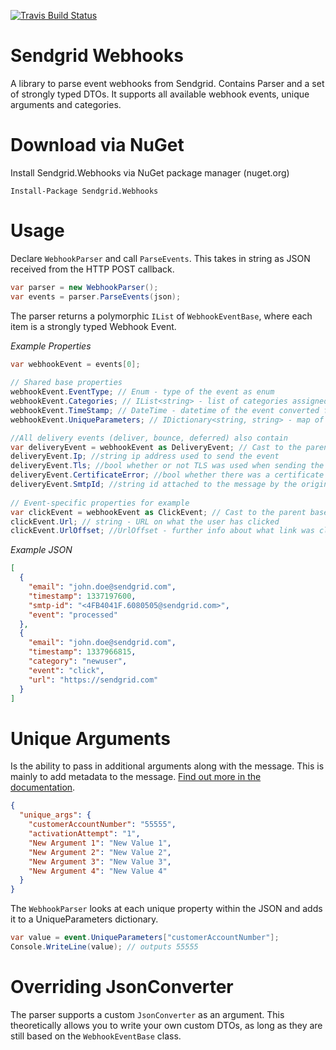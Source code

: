 [![Travis Build Status](https://api.travis-ci.org/mirajavora/sendgrid-webhooks.svg?branch=master)](https://travis-ci.org/mirajavora/sendgrid-webhooks)

# Sendgrid Webhooks
A library to parse event webhooks from Sendgrid. Contains Parser and a set of strongly typed DTOs. It supports all available webhook events, unique arguments and categories.

# Download via NuGet
Install Sendgrid.Webhooks via NuGet package manager (nuget.org)

	Install-Package Sendgrid.Webhooks

# Usage

Declare `WebhookParser` and call `ParseEvents`. This takes in string as JSON received from the HTTP POST callback.
```csharp
var parser = new WebhookParser();
var events = parser.ParseEvents(json);
```
The parser returns a polymorphic `IList` of `WebhookEventBase`, where each item is a strongly typed Webhook Event.

*Example Properties*
```csharp
var webhookEvent = events[0];
	
// Shared base properties
webhookEvent.EventType; // Enum - type of the event as enum
webhookEvent.Categories; // IList<string> - list of categories assigned ot the event
webhookEvent.TimeStamp; // DateTime - datetime of the event converted from Unix time
webhookEvent.UniqueParameters; // IDictionary<string, string> - map of key-value unique parameters

//All delivery events (deliver, bounce, deferred) also contain
var deliveryEvent = webhookEvent as DeliveryEvent; // Cast to the parent based on EventType
deliveryEvent.Ip; //string ip address used to send the event
deliveryEvent.Tls; //bool whether or not TLS was used when sending the email
deliveryEvent.CertificateError; //bool whether there was a certificate error on the receiving side
deliveryEvent.SmtpId; //string id attached to the message by the originating system
	
// Event-specific properties for example
var clickEvent = webhookEvent as ClickEvent; // Cast to the parent based on EventType
clickEvent.Url; // string - URL on what the user has clicked
clickEvent.UrlOffset; //UrlOffset - further info about what link was clicked
```
*Example JSON*
```json
[
  {
    "email": "john.doe@sendgrid.com",
    "timestamp": 1337197600,
    "smtp-id": "<4FB4041F.6080505@sendgrid.com>",
    "event": "processed"
  },
  {
    "email": "john.doe@sendgrid.com",
    "timestamp": 1337966815,
    "category": "newuser",
    "event": "click",
    "url": "https://sendgrid.com"
  }
]
```

# Unique Arguments
Is the ability to pass in additional arguments along with the message. This is mainly to add metadata to the message. [Find out more in the documentation](https://sendgrid.com/docs/API_Reference/SMTP_API/unique_arguments.html).
```json
{
  "unique_args": {
    "customerAccountNumber": "55555",
    "activationAttempt": "1",
    "New Argument 1": "New Value 1",
    "New Argument 2": "New Value 2",
    "New Argument 3": "New Value 3",
    "New Argument 4": "New Value 4"
  }
}
```
The `WebhookParser` looks at each unique property within the JSON and adds it to a UniqueParameters dictionary. 
```csharp
var value = event.UniqueParameters["customerAccountNumber"];
Console.WriteLine(value); // outputs 55555
```

# Overriding JsonConverter
The parser supports a custom `JsonConverter` as an argument. This theoretically allows you to write your own custom DTOs, as long as they are still based on the `WebhookEventBase` class.
